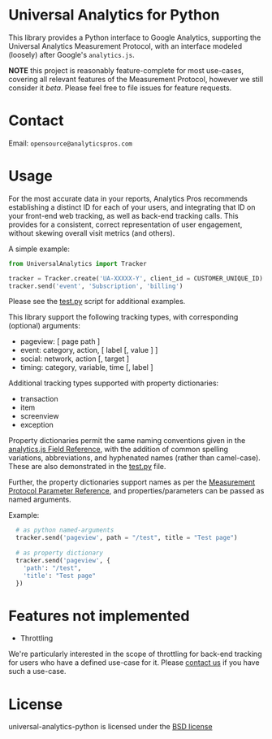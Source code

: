 # Universal Analytics for Python

This library provides a Python interface to Google Analytics, supporting the Universal Analytics Measurement Protocol, with an interface modeled (loosely) after Google's `analytics.js`.

**NOTE** this project is reasonably feature-complete for most use-cases, covering all relevant features of the Measurement Protocol, however we still consider it _beta_. Please feel free to file issues for feature requests.

# Contact
Email: `opensource@analyticspros.com`

# Usage

For the most accurate data in your reports, Analytics Pros recommends establishing a distinct ID for each of your users, and integrating that ID on your front-end web tracking, as well as back-end tracking calls. This provides for a consistent, correct representation of user engagement, without skewing overall visit metrics (and others).

A simple example:

```python
from UniversalAnalytics import Tracker

tracker = Tracker.create('UA-XXXXX-Y', client_id = CUSTOMER_UNIQUE_ID)
tracker.send('event', 'Subscription', 'billing')
```

Please see the [test.py](./test.py) script for additional examples.

This library support the following tracking types, with corresponding (optional) arguments:

* pageview: [ page path ]
* event: category, action, [ label [, value ] ] 
* social: network, action [, target ] 
* timing: category, variable, time [, label ]

Additional tracking types supported with property dictionaries:

* transaction
* item
* screenview 
* exception

Property dictionaries permit the same naming conventions given in the [analytics.js Field Reference](https://developers.google.com/analytics/devguides/collection/analyticsjs/field-reference), with the addition of common spelling variations, abbreviations, and hyphenated names (rather than camel-case).  These are also demonstrated in the [test.py](./test.py) file.

Further, the property dictionaries support names as per the [Measurement Protocol Parameter Reference](https://developers.google.com/analytics/devguides/collection/protocol/v1/parameters), and properties/parameters can be passed as named arguments.

Example:

```python
  # as python named-arguments
  tracker.send('pageview', path = "/test", title = "Test page") 
  
  # as property dictionary 
  tracker.send('pageview', {
    'path': "/test",
    'title': "Test page"
  })
```

# Features not implemented

* Throttling

We're particularly interested in the scope of throttling for back-end tracking for users who have a defined use-case for it. Please [contact us](mailto:opensource@analyticspros.com) if you have such a use-case.


# License

universal-analytics-python is licensed under the [BSD license](./LICENSE)
